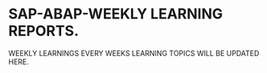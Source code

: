 # SAP-ABAP-WEEKLY LEARNING REPORTS.
WEEKLY LEARNINGS
EVERY WEEKS LEARNING TOPICS WILL BE UPDATED HERE.
